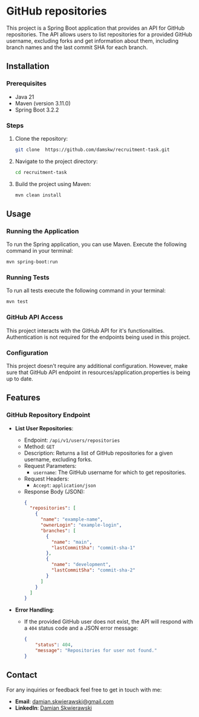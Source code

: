 # GitHub repositories

This project is a Spring Boot application that provides an API for GitHub repositories. The API allows users to list repositories for a provided GitHub username, excluding forks and get information about them, including branch names and the last commit SHA for each branch.

## Installation

### Prerequisites
- Java 21
- Maven (version 3.11.0)
- Spring Boot 3.2.2

### Steps
1. Clone the repository:
   ```bash
   git clone  https://github.com/damskw/recruitment-task.git
   ```
2. Navigate to the project directory:
   ```bash
   cd recruitment-task
   ```
3. Build the project using Maven:
   ```bash
   mvn clean install
   ```

## Usage

### Running the Application

To run the Spring application, you can use Maven. Execute the following command in your terminal:

```bash
mvn spring-boot:run
```

### Running Tests

To run all tests execute the following command in your terminal:

```bash
mvn test
```

### GitHub API Access

This project interacts with the GitHub API for it's functionalities. Authentication is not required for the endpoints being used in this project.

### Configuration

This project doesn't require any additional configuration.
However, make sure that GitHub API endpoint in resources/application.properties is being up to date.

## Features

### GitHub Repository Endpoint

- **List User Repositories**: 
  - Endpoint: `/api/v1/users/repositories`
  - Method: `GET`
  - Description: Returns a list of GitHub repositories for a given username, excluding forks.
  - Request Parameters:
    - `username`: The GitHub username for which to get repositories.
  - Request Headers:
    - `Accept`: `application/json`
  - Response Body (JSON):
    ```json
    {
      "repositories": [
        {
          "name": "example-name",
          "ownerLogin": "example-login",
          "branches": [
            {
              "name": "main",
              "lastCommitSha": "commit-sha-1"
            },
            {
              "name": "development",
              "lastCommitSha": "commit-sha-2"
            }
          ]
        }
      ]
    }

    ```
    
- **Error Handling**:
  - If the provided GitHub user does not exist, the API will respond with a `404` status code and a JSON error message:
    ```json
    {
        "status": 404,
        "message": "Repositories for user not found."
    }
    ```
## Contact

For any inquiries or feedback feel free to get in touch with me:

- **Email**: damian.skwierawski@gmail.com
- **LinkedIn**: [Damian Skwierawski](https://www.linkedin.com/in/damian-skwierawski/)
